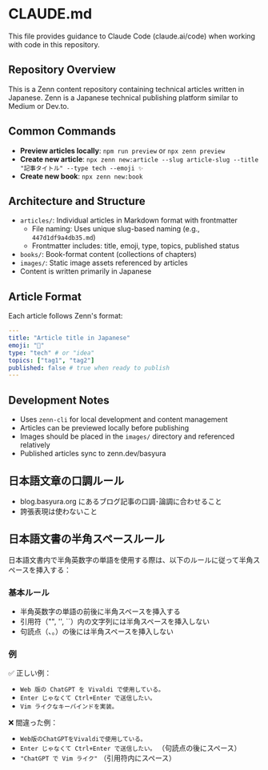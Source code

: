 # CLAUDE.md

This file provides guidance to Claude Code (claude.ai/code) when working with code in this repository.

## Repository Overview

This is a Zenn content repository containing technical articles written in Japanese. Zenn is a Japanese technical publishing platform similar to Medium or Dev.to.

## Common Commands

- **Preview articles locally**: `npm run preview` or `npx zenn preview`
- **Create new article**: `npx zenn new:article --slug article-slug --title "記事タイトル" --type tech --emoji ✨`
- **Create new book**: `npx zenn new:book`

## Architecture and Structure

- `articles/`: Individual articles in Markdown format with frontmatter
  - File naming: Uses unique slug-based naming (e.g., `447d1df9a4db35.md`)
  - Frontmatter includes: title, emoji, type, topics, published status
- `books/`: Book-format content (collections of chapters)
- `images/`: Static image assets referenced by articles
- Content is written primarily in Japanese

## Article Format

Each article follows Zenn's format:
```yaml
---
title: "Article title in Japanese"
emoji: "📝" 
type: "tech" # or "idea"
topics: ["tag1", "tag2"]
published: false # true when ready to publish
---
```

## Development Notes

- Uses `zenn-cli` for local development and content management
- Articles can be previewed locally before publishing
- Images should be placed in the `images/` directory and referenced relatively
- Published articles sync to zenn.dev/basyura


## 日本語文章の口調ルール

- blog.basyura.org にあるブログ記事の口調･論調に合わせること
- 誇張表現は使わないこと

## 日本語文書の半角スペースルール

日本語文書内で半角英数字の単語を使用する際は、以下のルールに従って半角スペースを挿入する：

### 基本ルール
- 半角英数字の単語の前後に半角スペースを挿入する
- 引用符（"", '', ``）内の文字列には半角スペースを挿入しない
- 句読点（、。）の後には半角スペースを挿入しない

### 例
✅ 正しい例：
- `Web 版の ChatGPT を Vivaldi で使用している。`
- `Enter じゃなくて Ctrl+Enter で送信したい。`
- `Vim ライクなキーバインドを実装。`

❌ 間違った例：
- `Web版のChatGPTをVivaldiで使用している。`
- `Enter じゃなくて Ctrl+Enter で送信したい。` （句読点の後にスペース）
- `"ChatGPT で Vim ライク"` （引用符内にスペース）

